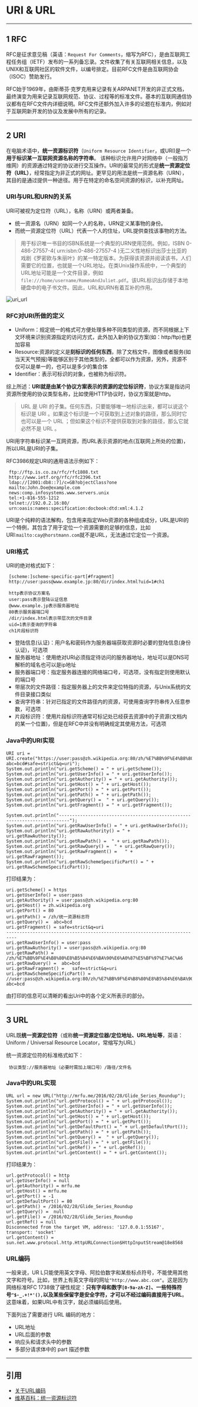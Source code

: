 # URI & URL

---
## 1 RFC

RFC是征求意见稿（英语：`Request For Comments`，缩写为RFC），是由互联网工程任务组（IETF）发布的一系列备忘录。文件收集了有关互联网相关信息，以及UNIX和互联网社区的软件文件，以编号排定。目前RFC文件是由互联网协会（ISOC）赞助发行。

RFC始于1969年，由斯蒂芬·克罗克用来记录有关ARPANET开发的非正式文档，最终演变为用来记录互联网规范、协议、过程等的标准文件。基本的互联网通信协议都有在RFC文件内详细说明。RFC文件还额外加入许多的论题在标准内，例如对于互联网新开发的协议及发展中所有的记录。

---
## 2 URI

在电脑术语中，**统一资源标识符**（`Uniform Resource Identifier`，或URI)是一个**用于标识某一互联网资源名称的字符串**。 该种标识允许用户对网络中（一般指万维网）的资源通过特定的协议进行交互操作。URI的最常见的形式是**统一资源定位符（URL）**，经常指定为非正式的网址。更罕见的用法是统一资源名称（URN），其目的是通过提供一种途径。用于在特定的命名空间资源的标识，以补充网址。

### URI与URL和URN的关系

URI可被视为定位符（URL），名称（URN）或两者兼备。

- 统一资源名（URN）如同一个人的名称，URN定义某事物的身份。
- 而统一资源定位符（URL）代表一个人的住址，URL提供查找该事物的方法。

>用于标识唯一书目的ISBN系统是一个典型的URN使用范例。例如，ISBN 0-486-27557-4( urn:isbn:0-486-27557-4 )无二义性地标识出莎士比亚的戏剧《罗密欧与朱丽叶》的某一特定版本。为获得该资源并阅读该书，人们需要它的位置，也就是一个URL地址。在类Unix操作系统中，一个典型的URL地址可能是一个文件目录，例如`file:///home/username/RomeoAndJuliet.pdf`。该URL标识出存储于本地硬盘中的电子书文件。因此，URL和URN有着互补的作用。

![uri_url](images/uri_url.png)

### RFC对URI所做的定义

- Uniform：规定统一的格式可方便处理多种不同类型的资源，而不同根据上下文环境来识别资源指定的访问方式，此外加入新的协议方案(如：http/ftp)也更加容易
- Resource:资源的定义是**刻标识的任何东西**，除了文档文件，图像或者服务(如当天天气预报)等能够区别于其他类型的，全都可以作为资源，另外，资源不仅可以是单一的，也可以是多少的集合体
- Identifier：表示可标识的对象，也被称为标识符。

综上所述：**URI就是由某个协议方案表示的资源的定位标识符**，协议方案是指访问资源所使用的协议类型名称，比如使用HTTP协议时，协议方案就是http。

>URL 是 URI 的子集。任何东西，只要能够唯一地标识出来，都可以说这个标识是 URI 。如果这个标识是一个可获取到上述对象的路径，那么同时它也可以是一个 URL ；但如果这个标识不提供获取到对象的路径，那么它就必然不是 URL 。

URI用字符串标识某一互网资源，而URL表示资源的地点(互联网上所处的位置)，所以URL是URI的子集。

RFC3986规定URI的通用语法示例如下：

```
 ftp://ftp.is.co.za/rfc/rfc1808.txt
 http://www.ietf.org/rfc/rfc2396.txt
 ldap://[2001:db8::7]/c=GB?objectClass?one
 mailto:John.Doe@example.com
 news:comp.infosystems.www.servers.unix
 tel:+1-816-555-1212
 telnet://192.0.2.16:80/
 urn:oasis:names:specification:docbook:dtd:xml:4.1.2
```

URI是个纯粹的语法解构，包含用来指定Web资源的各种组成成分，URL是URI的一个特例，其包含了用于定位一个资源需要的足够的信息，比如URI:`mailto:cay@horstmann.com`就不是URL，无法通过它定位一个资源。

### URI格式

URI的绝对格式如下：

```
 [scheme:]scheme-specific-part[#fragment]
 http://user:pass@www.example.jp:80/dir/index.html?uid=1#ch1

 http表示协议方案名
 user:pass表示登陆认证信息
 @www.example.jp表示服务器地址
 80表示服务器端口号
 /dir/index.html表示带层次的文件目录
 uid=1表示查询的字符串
 ch1片段标识符
```

- 登陆信息(认证)：用户名和密码作为服务器端获取资源时必要的登陆信息(身份认证)，可选项
- 服务器地址：使用绝对URI必须指定待访问的服务器地址，地址可以是DNS可解析的域名也可以是ip地址
- 服务器端口号：指定服务器连接的网络端口号，可选项，没有指定则使用默认的端口号
- 带层次的文件路径：指定服务器上的文件来定位特指的资源，与Unix系统的文件目录接口类似
- 查询字符串：针对已指定的文件路径内的资源，可使用查询字符串传入任意参数，可选项
- 片段标识符：使用片段标识符通常可标记处已经获去资源中的子资源(文档内的某一个位置)，但是在RFC中并没有明确规定其使用方法，可选项

### Java中的URI实现

```
URI uri = URI.create("https://user:pass@zh.wikipedia.org:80/zh/%E7%BB%9F%E4%B8%80%E8%B5%84%E6%BA%90%E6%A0%87%E5%BF%97%E7%AC%A6?abc=bcd#safe=strict&q=uri");
System.out.println("uri.getScheme() = " + uri.getScheme());
System.out.println("uri.getUserInfo() = " + uri.getUserInfo());
System.out.println("uri.getAuthority() = " + uri.getAuthority());
System.out.println("uri.getHost() = " + uri.getHost());
System.out.println("uri.getPort() = " + uri.getPort());
System.out.println("uri.getPath() = " + uri.getPath());
System.out.println("uri.getQuery() =  " + uri.getQuery());
System.out.println("uri.getFragment() = " + uri.getFragment());

System.out.println("--------------------------------------------------------------------------");
System.out.println("uri.getRawUserInfo() = " + uri.getRawUserInfo());
System.out.println("uri.getRawAuthority() = " + uri.getRawAuthority());
System.out.println("uri.getRawPath() =  " + uri.getRawPath());
System.out.println("uri.getRawQuery() =  " + uri.getRawQuery());
System.out.println("uri.getRawFragment() =   " + uri.getRawFragment());
System.out.println("uri.getRawSchemeSpecificPart() = " + uri.getRawSchemeSpecificPart());
```

打印结果为：

```
uri.getScheme() = https
uri.getUserInfo() = user:pass
uri.getAuthority() = user:pass@zh.wikipedia.org:80
uri.getHost() = zh.wikipedia.org
uri.getPort() = 80
uri.getPath() = /zh/统一资源标志符
uri.getQuery() =  abc=bcd
uri.getFragment() = safe=strict&q=uri
--------------------------------------------------------------------------
uri.getRawUserInfo() = user:pass
uri.getRawAuthority() = user:pass@zh.wikipedia.org:80
uri.getRawPath() =  /zh/%E7%BB%9F%E4%B8%80%E8%B5%84%E6%BA%90%E6%A0%87%E5%BF%97%E7%AC%A6
uri.getRawQuery() =  abc=bcd
uri.getRawFragment() =   safe=strict&q=uri
uri.getRawSchemeSpecificPart() = //user:pass@zh.wikipedia.org:80/zh/%E7%BB%9F%E4%B8%80%E8%B5%84%E6%BA%90%E6%A0%87%E5%BF%97%E7%AC%A6?abc=bcd
```

由打印的信息可以清晰的看出Uri中的各个定义所表示的部分。

---
## 3 URL

 URL既**统一资源定位符**（或称**统一资源定位器/定位地址、URL地址等**，英语：Uniform / Universal Resource Locator，常缩写为URL）

统一资源定位符的标准格式如下：

```
 协议类型://服务器地址（必要时需加上端口号）/路径/文件名
```

### Java中的URL实现

```
URL url = new URL("http://mrfu.me/2016/02/28/Glide_Series_Roundup");
System.out.println("url.getProtocol() = " + url.getProtocol());
System.out.println("url.getUserInfo() = " + url.getUserInfo());
System.out.println("url.getAuthority() = " + url.getAuthority());
System.out.println("url.getHost() = " + url.getHost());
System.out.println("url.getPort() = " + url.getPort());
System.out.println("url.getDefaultPort() = " + url.getDefaultPort());
System.out.println("url.getPath() = " + url.getPath());
System.out.println("url.getQuery() =  " + url.getQuery());
System.out.println("url.getFile() = " + url.getFile());
System.out.println("url.getRef() = " + url.getRef());
System.out.println("url.getContent() = " + url.getContent());
```

打印结果为：

```
url.getProtocol() = http
url.getUserInfo() = null
url.getAuthority() = mrfu.me
url.getHost() = mrfu.me
url.getPort() = -1
url.getDefaultPort() = 80
url.getPath() = /2016/02/28/Glide_Series_Roundup
url.getQuery() =  null
url.getFile() = /2016/02/28/Glide_Series_Roundup
url.getRef() = null
Disconnected from the target VM, address: '127.0.0.1:55167', transport: 'socket'
url.getContent() = sun.net.www.protocol.http.HttpURLConnection$HttpInputStream@18e8568
```

### URL编码

一般来说，UR L只能使用英文字母、阿拉伯数字和某些标点符号，不能使用其他文字和符号。比如，世界上有英文字母的网址`"http://www.abc.com"`。这是因为网络标准RFC 1738做了硬性规定：**只有字母和数字`[0-9a-zA-Z]`、一些特殊符号`"$-_.+!*'(),`以及某些保留字是安全字符，才可以不经过编码直接用于URL**。这意味着，如果URL中有汉字，就必须编码后使用。

下面列出了需要进行 URL 编码的地方：

- URL地址
- URL后面的参数
- 响应头和请求头中的参数
- 多部分请求体中的 part 描述参数

---
## 引用

- [关于URL编码](http://www.ruanyifeng.com/blog/2010/02/url_encoding.html)
- [维基百科：统一资源标识符](https://zh.wikipedia.org/wiki/%E7%BB%9F%E4%B8%80%E8%B5%84%E6%BA%90%E6%A0%87%E5%BF%97%E7%AC%A6)
